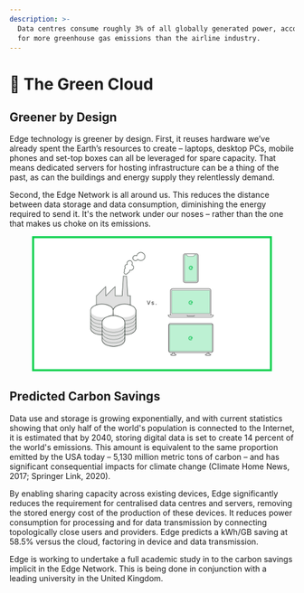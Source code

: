 ```yaml
---
description: >-
  Data centres consume roughly 3% of all globally generated power, accounting
  for more greenhouse gas emissions than the airline industry.
---
```


# 🌳 The Green Cloud

## Greener by Design

Edge technology is greener by design. First, it reuses hardware we’ve already spent the Earth’s resources to create – laptops, desktop PCs, mobile phones and set-top boxes can all be leveraged for spare capacity. That means dedicated servers for hosting infrastructure can be a thing of the past, as can the buildings and energy supply they relentlessly demand.

Second, the Edge Network is all around us. This reduces the distance between data storage and data consumption, diminishing the energy required to send it. It's the network under our noses – rather than the one that makes us choke on its emissions.

<figure><img src="../.gitbook/assets/geenNetwork.png" alt=""><figcaption></figcaption></figure>

## Predicted Carbon Savings

Data use and storage is growing exponentially, and with current statistics showing that only half of the world's population is connected to the Internet, it is estimated that by 2040, storing digital data is set to create 14 percent of the world's emissions. This amount is equivalent to the same proportion emitted by the USA today – 5,130 million metric tons of carbon – and has significant consequential impacts for climate change (Climate Home News, 2017; Springer Link, 2020).

By enabling sharing capacity across existing devices, Edge significantly reduces the requirement for centralised data centres and servers, removing the stored energy cost of the production of these devices. It reduces power consumption for processing and for data transmission by connecting topologically close users and providers. Edge predicts a kWh/GB saving at 58.5% versus the cloud, factoring in device and data transmission.

Edge is working to undertake a full academic study in to the carbon savings implicit in the Edge Network. This is being done in conjunction with a leading university in the United Kingdom.
